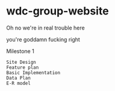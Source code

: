 # wdc-group-website
Oh no we're in real trouble here

you're goddamn fucking right

Milestone 1

    Site Design
    Feature plan
    Basic Implementation
    Data Plan
    E-R model
